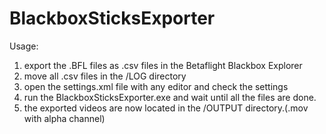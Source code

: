 # BlackboxSticksExporter
Usage:
1. export the .BFL files as .csv files in the Betaflight Blackbox Explorer
2. move all .csv files in the /LOG directory
3. open the settings.xml file with any editor and check the settings
4. run the BlackboxSticksExporter.exe and wait until all the files are done.
5. the exported videos are now located in the /OUTPUT directory.(.mov with alpha channel)
